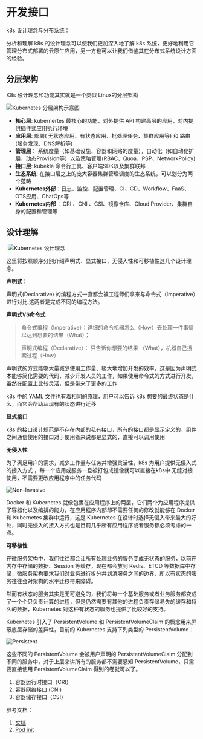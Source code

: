 # 开发接口



k8s 设计理念与分布系统：

分析和理解 k8s 的设计理念可以使我们更加深入地了解 k8s 系统，更好地利用它管理分布式部署的云原生应用，另一方也可以让我们借鉴其在分布式系统设计方面的经验。

## 分层架构

K8s 设计理念和功能其实就是一个类似 Linux的分层架构

![Kubernetes 分层架构示意图](http://img.longqiuhong.com/picgo/img/k8s_layer.jpg)

- **核心层**:  kubernertes 最核心的功能，对外提供 API 构建高层的应用，对内提供插件式应用执行环境
- **应用层**:  部署( 无状态应用、有状态应用、批处理任务、集群应用等) 和 路由 (服务发现、DNS解析等)
- **管理层**： 系统度量（如基础设施、容器和网络的度量），自动化（如自动化扩展、动态Provision等）以及策略管理(RBAC、Quoa、PSP、NetworkPolicy)
- **接口层**:  kubekle 命令行工具、客户端SDK以及集群联邦
- **生态系统**: 在接口层之上的庞大容器集群管理调度的生态系统，可以划分为两个范畴
- **Kubernetes外部**：日志、监控、配置管理、CI、CD、Workflow、FaaS、OTS应用、ChatOps等
- **Kubernetes内部** ：CRI 、CNI 、CSI、镜像仓库、Cloud Provider、集群自身的配置和管理等

## 设计理解

​	![Kubernetes 设计理念](http://img.longqiuhong.com/picgo/img/kubernetes-design.png)

这里将按照顺序分别介绍声明式、显式接口、无侵入性和可移植性这几个设计理念。

**声明式**：

声明式(Declarative) 的编程方式一直都会被工程师们拿来与命令式（Imperative）进行对比,这两者是完成不同的编程方法。

**声明式VS命令式**

> 命令式编程（Imperative）：详细的命令机器怎么（How）去处理一件事情以达到想要的结果（What）；
>
> 声明式编程（Declarative）： 只告诉你想要的结果 （What），机器自己搜索过程（How）

声明式的方式能够大量减少使用工作量、极大地增加开发的效率，这是因为声明式本能够简化需要的代码，减少开发人员的工作，如果使用命令式的方式进行开发，虽然在配置上比较灵活，但是带来了更多的工作

k8s 中的 YAML 文件也有着相同的原理，用户可以告诉 k8s 想要的最终状态是什么，而它会帮助从现有的状态进行迁移

**显式接口**

 k8s 的接口设计规范是不存在内部的私有接口，所有的接口都是显示定义的，组件之间通信使用的接口对于使用者来说都是显式的，直接可以调用使用

**无侵入性**

为了满足用户的需求，减少工作量与任务并增强灵活性，k8s 为用户提供无侵入式的接入方式 ，每一个应用或服务一旦被打包成镜像就可以直接在k8s中 无缝对接使用，不需要更改应用程序中的任务代码

![Non-Invasive](http://img.longqiuhong.com/picgo/img/kuberentes-non-invasive.png)

Docker 和 Kubernetes 就像包裹在应用程序上的两层，它们两个为应用程序提供了容器化以及编排的能力，在应用程序内部却不需要任何的修改就能够在 Docker 和 Kubernetes 集群中运行，这是 Kubernetes 在设计时选择无侵入带来最大的好处，同时无侵入的接入方式也是目前几乎所有应用程序或者服务都必须考虑的一点。

**可移植性**

在微服务架构中，我们往往都会让所有处理业务的服务变成无状态的服务，以前在内存中存储的数据、Session 等缓存，现在都会放到 Redis、ETCD 等数据库中存储，微服务架构要求我们对业务进行拆分并划清服务之间的边界，所以有状态的服务往往会对架构的水平迁移带来障碍。

然而有状态的服务其实是无可避免的，我们将每一个基础服务或者业务服务都变成了一个个只负责计算的进程，但是仍然需要有其他的进程负责存储易失的缓存和持久的数据，Kubernetes 对这种有状态的服务也提供了比较好的支持。

Kubernetes 引入了 PersistentVolume 和 PersistentVolumeClaim 的概念用来屏蔽底层存储的差异性，目前的 Kubernetes 支持下列类型的 PersistentVolume：

![Persistent](http://github.com/bmwx4/k8s-in-practice/raw/master/images/persistent.png)

这些不同的 PersistentVolume 会被用户声明的 PersistentVolumeClaim 分配到不同的服务中，对于上层来讲所有的服务都不需要感知 PersistentVolume，只需要直接使用 PersistentVolumeClaim 得到的卷就可以了。

1. 容器运行时接口（CRI）
2. 容器网络接口 (CNI)
3. 容器储存接口（CSI）





参考文档：

1. [文档](https://github.com/bmwx4/k8s-in-practice)
2. [Pod init](https://kubernetes.io/zh-cn/docs/concepts/workloads/pods/init-containers/) 